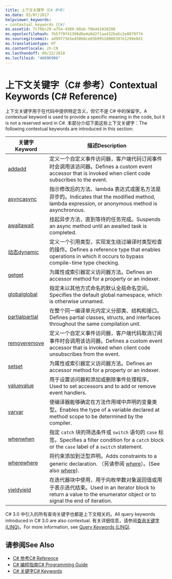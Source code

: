 ```yaml
---
title: 上下文关键字（C# 参考）
ms.date: 03/07/2017
helpviewer_keywords:
- contextual keywords [C#]
ms.assetid: 7c76bc29-a754-4389-b0ab-f6b441018298
ms.openlocfilehash: 7b5f79f41306d6e4a8d2f1aa432ba6c2e0879f74
ms.sourcegitcommit: ad99773e5e45068ce03b99518008397e1299e0d1
ms.translationtype: HT
ms.contentlocale: zh-CN
ms.lasthandoff: 09/22/2018
ms.locfileid: "46696906"
---
```

# <a name="contextual-keywords-c-reference"></a><span data-ttu-id="f4b94-102">上下文关键字（C# 参考）</span><span class="sxs-lookup"><span data-stu-id="f4b94-102">Contextual Keywords (C# Reference)</span></span>
<span data-ttu-id="f4b94-103">上下文关键字用于在代码中提供特定含义，但它不是 C# 中的保留字。</span><span class="sxs-lookup"><span data-stu-id="f4b94-103">A contextual keyword is used to provide a specific meaning in the code, but it is not a reserved word in C#.</span></span> <span data-ttu-id="f4b94-104">本部分介绍下面这些上下文关键字：</span><span class="sxs-lookup"><span data-stu-id="f4b94-104">The following contextual keywords are introduced in this section:</span></span>  
  
|<span data-ttu-id="f4b94-105">关键字</span><span class="sxs-lookup"><span data-stu-id="f4b94-105">Keyword</span></span>|<span data-ttu-id="f4b94-106">描述</span><span class="sxs-lookup"><span data-stu-id="f4b94-106">Description</span></span>|  
|-------------|-----------------|  
|[<span data-ttu-id="f4b94-107">add</span><span class="sxs-lookup"><span data-stu-id="f4b94-107">add</span></span>](../../../csharp/language-reference/keywords/add.md)|<span data-ttu-id="f4b94-108">定义一个自定义事件访问器，客户端代码订阅事件时会调用该访问器。</span><span class="sxs-lookup"><span data-stu-id="f4b94-108">Defines a custom event accessor that is invoked when client code subscribes to the event.</span></span>|  
|[<span data-ttu-id="f4b94-109">async</span><span class="sxs-lookup"><span data-stu-id="f4b94-109">async</span></span>](../../../csharp/language-reference/keywords/async.md)|<span data-ttu-id="f4b94-110">指示修改后的方法、lambda 表达式或匿名方法是异步的。</span><span class="sxs-lookup"><span data-stu-id="f4b94-110">Indicates that the modified method, lambda expression, or anonymous method is asynchronous.</span></span>|  
|[<span data-ttu-id="f4b94-111">await</span><span class="sxs-lookup"><span data-stu-id="f4b94-111">await</span></span>](../../../csharp/language-reference/keywords/await.md)|<span data-ttu-id="f4b94-112">挂起异步方法，直到等待的任务完成。</span><span class="sxs-lookup"><span data-stu-id="f4b94-112">Suspends an async method until an awaited task is completed.</span></span>|  
|[<span data-ttu-id="f4b94-113">动态</span><span class="sxs-lookup"><span data-stu-id="f4b94-113">dynamic</span></span>](../../../csharp/language-reference/keywords/dynamic.md)|<span data-ttu-id="f4b94-114">定义一个引用类型，实现发生绕过编译时类型检查的操作。</span><span class="sxs-lookup"><span data-stu-id="f4b94-114">Defines a reference type that enables operations in which it occurs to bypass compile-time type checking.</span></span>|  
|[<span data-ttu-id="f4b94-115">get</span><span class="sxs-lookup"><span data-stu-id="f4b94-115">get</span></span>](../../../csharp/language-reference/keywords/get.md)|<span data-ttu-id="f4b94-116">为属性或索引器定义访问器方法。</span><span class="sxs-lookup"><span data-stu-id="f4b94-116">Defines an accessor method for a property or an indexer.</span></span>|  
|[<span data-ttu-id="f4b94-117">global</span><span class="sxs-lookup"><span data-stu-id="f4b94-117">global</span></span>](../../../csharp/language-reference/keywords/global.md)|<span data-ttu-id="f4b94-118">指定未以其他方式命名的默认全局命名空间。</span><span class="sxs-lookup"><span data-stu-id="f4b94-118">Specifies the default global namespace, which is otherwise unnamed.</span></span>|  
|[<span data-ttu-id="f4b94-119">partial</span><span class="sxs-lookup"><span data-stu-id="f4b94-119">partial</span></span>](../../../csharp/language-reference/keywords/partial-type.md)|<span data-ttu-id="f4b94-120">在整个同一编译单元内定义分部类、结构和接口。</span><span class="sxs-lookup"><span data-stu-id="f4b94-120">Defines partial classes, structs, and interfaces throughout the same compilation unit.</span></span>|  
|[<span data-ttu-id="f4b94-121">remove</span><span class="sxs-lookup"><span data-stu-id="f4b94-121">remove</span></span>](../../../csharp/language-reference/keywords/remove.md)|<span data-ttu-id="f4b94-122">定义一个自定义事件访问器，客户端代码取消订阅事件时会调用该访问器。</span><span class="sxs-lookup"><span data-stu-id="f4b94-122">Defines a custom event accessor that is invoked when client code unsubscribes from the event.</span></span>|  
|[<span data-ttu-id="f4b94-123">set</span><span class="sxs-lookup"><span data-stu-id="f4b94-123">set</span></span>](../../../csharp/language-reference/keywords/set.md)|<span data-ttu-id="f4b94-124">为属性或索引器定义访问器方法。</span><span class="sxs-lookup"><span data-stu-id="f4b94-124">Defines an accessor method for a property or an indexer.</span></span>|  
|[<span data-ttu-id="f4b94-125">value</span><span class="sxs-lookup"><span data-stu-id="f4b94-125">value</span></span>](../../../csharp/language-reference/keywords/value.md)|<span data-ttu-id="f4b94-126">用于设置访问器和添加或删除事件处理程序。</span><span class="sxs-lookup"><span data-stu-id="f4b94-126">Used to set accessors and to add or remove event handlers.</span></span>|  
|[<span data-ttu-id="f4b94-127">var</span><span class="sxs-lookup"><span data-stu-id="f4b94-127">var</span></span>](../../../csharp/language-reference/keywords/var.md)|<span data-ttu-id="f4b94-128">使编译器能够确定在方法作用域中声明的变量类型。</span><span class="sxs-lookup"><span data-stu-id="f4b94-128">Enables the type of a variable declared at method scope to be determined by the compiler.</span></span>|  
|[<span data-ttu-id="f4b94-129">when</span><span class="sxs-lookup"><span data-stu-id="f4b94-129">when</span></span>](when.md)|<span data-ttu-id="f4b94-130">指定 `catch` 块的筛选条件或 `switch` 语句的 `case` 标签。</span><span class="sxs-lookup"><span data-stu-id="f4b94-130">Specifies a filter condition for a `catch` block or the `case` label of a `switch` statement.</span></span>|
|[<span data-ttu-id="f4b94-131">where</span><span class="sxs-lookup"><span data-stu-id="f4b94-131">where</span></span>](../../../csharp/language-reference/keywords/where-generic-type-constraint.md)|<span data-ttu-id="f4b94-132">将约束添加到泛型声明。</span><span class="sxs-lookup"><span data-stu-id="f4b94-132">Adds constraints to a generic declaration.</span></span> <span data-ttu-id="f4b94-133">（另请参阅 [where](../../../csharp/language-reference/keywords/where-clause.md)）。</span><span class="sxs-lookup"><span data-stu-id="f4b94-133">(See also [where](../../../csharp/language-reference/keywords/where-clause.md)).</span></span>|  
|[<span data-ttu-id="f4b94-134">yield</span><span class="sxs-lookup"><span data-stu-id="f4b94-134">yield</span></span>](../../../csharp/language-reference/keywords/yield.md)|<span data-ttu-id="f4b94-135">在迭代器块中使用，用于向枚举数对象返回值或用于表示迭代结束。</span><span class="sxs-lookup"><span data-stu-id="f4b94-135">Used in an iterator block to return a value to the enumerator object or to signal the end of iteration.</span></span>|  
  
 <span data-ttu-id="f4b94-136">C# 3.0 中引入的所有查询关键字也都是上下文相关的。</span><span class="sxs-lookup"><span data-stu-id="f4b94-136">All query keywords introduced in C# 3.0 are also contextual.</span></span> <span data-ttu-id="f4b94-137">有关详细信息，请参阅[查询关键字 (LINQ)](../../../csharp/language-reference/keywords/query-keywords.md)。</span><span class="sxs-lookup"><span data-stu-id="f4b94-137">For more information, see [Query Keywords (LINQ)](../../../csharp/language-reference/keywords/query-keywords.md).</span></span>  
  
## <a name="see-also"></a><span data-ttu-id="f4b94-138">请参阅</span><span class="sxs-lookup"><span data-stu-id="f4b94-138">See Also</span></span>

- [<span data-ttu-id="f4b94-139">C# 参考</span><span class="sxs-lookup"><span data-stu-id="f4b94-139">C# Reference</span></span>](../../../csharp/language-reference/index.md)  
- [<span data-ttu-id="f4b94-140">C# 编程指南</span><span class="sxs-lookup"><span data-stu-id="f4b94-140">C# Programming Guide</span></span>](../../../csharp/programming-guide/index.md)  
- [<span data-ttu-id="f4b94-141">C# 关键字</span><span class="sxs-lookup"><span data-stu-id="f4b94-141">C# Keywords</span></span>](../../../csharp/language-reference/keywords/index.md)
